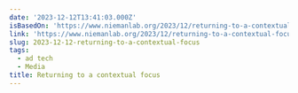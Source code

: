 ```yaml
---
date: '2023-12-12T13:41:03.000Z'
isBasedOn: 'https://www.niemanlab.org/2023/12/returning-to-a-contextual-focus/'
link: 'https://www.niemanlab.org/2023/12/returning-to-a-contextual-focus/'
slug: 2023-12-12-returning-to-a-contextual-focus
tags:
  - ad tech
  - Media
title: Returning to a contextual focus
---
```


